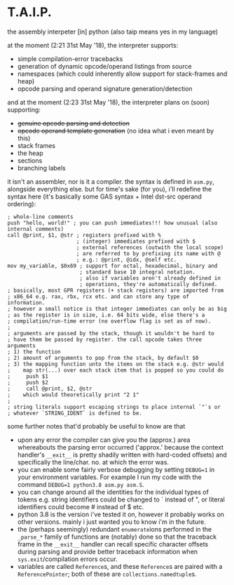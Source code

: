 # T.A.I.P.
the assembly interpeter [in] python (also taip means yes in my language)

at the moment (2:21 31st May '18), the interpreter supports:
- simple compilation-error tracebacks
- generation of dynamic opcode/operand listings from source
- namespaces (which could inherently allow support for stack-frames and heap)
- opcode parsing and operand signature generation/detection

and at the moment (2:23 31st May '18), the interpreter plans on (soon) supporting:
- ~~genuine opcode parsing and detection~~
- ~~opcode operand template generation~~ (no idea what i even meant by this)
- stack frames
- the heap
- sections
- branching labels

it isn't an assembler, nor is it a compiler.
the syntax is defined in `asm.py`, alongside everything else. but for time's sake (for you), i'll redefine the syntax here (it's basically some GAS syntax + Intel dst-src operand ordering):

```
; whole-line comments
push "hello, world!" ; you can push immediates!!! how unusual (also internal comments)
call @print, $1, @str ; registers prefixed with %
                      ; (integer) immediates prefixed with $
                      ; external references (outwith the local scope)
                      ; are referred to by prefixing its name with @
                      ; e.g.: @print, @idx, @self etc.
mov my_variable, $0x69 ; support for octal, hexadecimal, binary and
                       ; standard base 10 integral notation.
                       ; also if variables aren't already defined in
                       ; operations, they're automatically defined.
; basically, most GPR registers (+ stack registers) are imported from
; x86_64 e.g. rax, rbx, rcx etc. and can store any type of information.
; however a small notice is that integer immediates can only be as big
; as the register is in size, i.e. 64 bits wide, else there's a
; compilation/run-time error (no overflow flag is set as of now).
;
; arguments are passed by the stack, though it wouldn't be hard to
; have them be passed by register. the call opcode takes three arguments
; 1) the function
; 2) amount of arguments to pop from the stack, by default $0
; 3) the mapping function unto the items on the stack e.g. @str would
;    map str(...) over each stack item that is popped so you could do
;     push $1
;     push $2
;     call @print, $2, @str
;    which would theoretically print "2 1"
;
; string literals support escaping strings to place internal `"`s or
; whatever `STRING_IDENT` is defined to be.
```

some further notes that'd probably be useful to know are that
- upon any error the compiler can give you the (approx.) area whereabouts the parsing error occurred ('approx.' because the context handler's `__exit__` is pretty shadily written with hard-coded offsets) and specifically the line/char. no. at which the error was.
- you can enable some fairly verbose debugging by setting `DEBUG=1` in your environment variables. For example I run my code with the command `DEBUG=1 python3.8 asm.py asm.S`.
- you can change around all the identities for the individual types of tokens e.g. string identifiers could be changed to \` instead of ", or literal identifiers could become \# instead of $ etc.
- python 3.8 is the version i've tested it on, however it probably works on other versions. mainly i just wanted you to know i'm in the future.
- the (perhaps seemingly) redundant `enumerate`ions performed in the `_parse_*` family of functions are (notably) done so that the traceback frame in the `__exit__` handler can recall specific character offsets during parsing and provide better traceback information when `sys.exit`/compilation errors occur.
- variables are called `Reference`s, and these `Reference`s are paired with a `ReferencePointer`; both of these are `collections.namedtuple`s.
